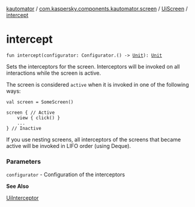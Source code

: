[kautomator](../../index.md) / [com.kaspersky.components.kautomator.screen](../index.md) / [UiScreen](index.md) / [intercept](./intercept.md)

# intercept

`fun intercept(configurator: Configurator.() -> `[`Unit`](https://kotlinlang.org/api/latest/jvm/stdlib/kotlin/-unit/index.html)`): `[`Unit`](https://kotlinlang.org/api/latest/jvm/stdlib/kotlin/-unit/index.html)

Sets the interceptors for the screen.
Interceptors will be invoked on all interactions while the screen is active.

The screen is considered `active` when it is invoked in one of the following ways:

```
val screen = SomeScreen()

screen { // Active
    view { click() }
    ...
} // Inactive
```

If you use nesting screens, all interceptors of the screens that became active will be invoked
in LIFO order (using Deque).

### Parameters

`configurator` - Configuration of the interceptors

**See Also**

[UiInterceptor](../../com.kaspersky.components.kautomator.intercept.base/-ui-interceptor/index.md)

